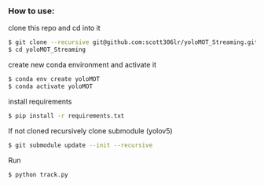 ### How to use:

clone this repo and cd into it
```bash
$ git clone --recursive git@github.com:scott306lr/yoloMOT_Streaming.git
$ cd yoloMOT_Streaming
```

create new conda environment and activate it
```bash
$ conda env create yoloMOT
$ conda activate yoloMOT
```

install requirements
```bash
$ pip install -r requirements.txt
```

If not cloned recursively
clone submodule (yolov5)
```bash
$ git submodule update --init --recursive
```


Run
```bash
$ python track.py
```